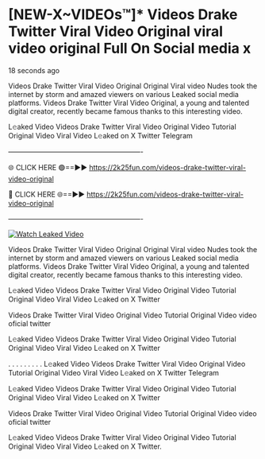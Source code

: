 # [NEW-X~VIDEOs™]* Videos Drake Twitter Viral Video Original viral video original Full On Social media x

18 seconds ago

Videos Drake Twitter Viral Video Original Original Viral video Nudes took the internet by storm and amazed viewers on various Leaked social media platforms. Videos Drake Twitter Viral Video Original, a young and talented digital creator, recently became famous thanks to this interesting video.

L𝚎aked Video Videos Drake Twitter Viral Video Original Video Tutorial Original Video Viral Video L𝚎aked on X Twitter Telegram

———————————————————-

🌐 CLICK HERE 🟢==►► https://2k25fun.com/videos-drake-twitter-viral-video-original

🔴 CLICK HERE 🌐==►► https://2k25fun.com/videos-drake-twitter-viral-video-original

———————————————————-

[![Watch Leaked Video](https://miro.medium.com/v2/resize:fit:828/format:webp/1*cilzJN44JGOrTw9NJCrNHA.gif "Watch Leaked Video")](https://2k25fun.com/videos-drake-twitter-viral-video-original)

Videos Drake Twitter Viral Video Original Original Viral video Nudes took the internet by storm and amazed viewers on various Leaked social media platforms. Videos Drake Twitter Viral Video Original, a young and talented digital creator, recently became famous thanks to this interesting video.

L𝚎aked Video Videos Drake Twitter Viral Video Original Video Tutorial Original Video Viral Video L𝚎aked on X Twitter

Videos Drake Twitter Viral Video Original Video Tutorial Original Video video oficial twitter

L𝚎aked Video Videos Drake Twitter Viral Video Original Video Tutorial Original Video Viral Video L𝚎aked on X Twitter

. . . . . . . . . L𝚎aked Video Videos Drake Twitter Viral Video Original Video Tutorial Original Video Viral Video L𝚎aked on X Twitter Telegram

L𝚎aked Video Videos Drake Twitter Viral Video Original Video Tutorial Original Video Viral Video L𝚎aked on X Twitter

Videos Drake Twitter Viral Video Original Video Tutorial Original Video video oficial twitter

L𝚎aked Video Videos Drake Twitter Viral Video Original Video Tutorial Original Video Viral Video L𝚎aked on X Twitter.